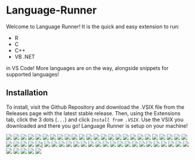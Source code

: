 # Language-Runner

Welcome to Language Runner! It is the quick and easy extension to run:

- R
- C
- C++
- VB .NET

in VS Code! More languages are on the way, alongside snippets for supported languages!

## Installation

To install, visit the Github Repository and download the .VSIX file from the Releases page with the latest stable release. Then, using the Extensions tab, click the 3 dots (`...`) and click _`Install from .VSIX`_. Use the VSIX you downloaded and there you go! Language Runner is setup on your machine!

<img src="https://via.placeholder.com/15/c39953/000000?text=+" />
<img src="https://via.placeholder.com/15/e88e5a/000000?text=+" />
<img src="https://via.placeholder.com/15/d2691e/000000?text=+" />
<img src="https://via.placeholder.com/15/c46210/000000?text=+" />
<img src="https://via.placeholder.com/15/a57164/000000?text=+" />
<img src="https://via.placeholder.com/15/93379/000000?text=+" /> 
<img src="https://via.placeholder.com/15/832232/000000?text=+" />
<img src="https://via.placeholder.com/15/9b1b30/000000?text=+" />
<img src="https://via.placeholder.com/15/9c2542/000000?text=+" />
<img src="https://via.placeholder.com/15/8b00/000000?text=+" />  
<img src="https://via.placeholder.com/15/bf4f51/000000?text=+" />
<img src="https://via.placeholder.com/15/dc143c/000000?text=+" />
<img src="https://via.placeholder.com/15/de2910/000000?text=+" />
<img src="https://via.placeholder.com/15/da2647/000000?text=+" />
<img src="https://via.placeholder.com/15/ff0cc/000000?text=+" /> 
<img src="https://via.placeholder.com/15/ff9966/000000?text=+" />
<img src="https://via.placeholder.com/15/ffd12a/000000?text=+" />
<img src="https://via.placeholder.com/15/fae042/000000?text=+" />
<img src="https://via.placeholder.com/15/fff70/000000?text=+" /> 
<img src="https://via.placeholder.com/15/fffa1d/000000?text=+" />
<img src="https://via.placeholder.com/15/ffff0/000000?text=+" /> 
<img src="https://via.placeholder.com/15/dde26a/000000?text=+" />
<img src="https://via.placeholder.com/15/9acd32/000000?text=+" />
<img src="https://via.placeholder.com/15/84de2/000000?text=+" /> 
<img src="https://via.placeholder.com/15/7fff0/000000?text=+" /> 
<img src="https://via.placeholder.com/15/0ffff/000000?text=+" /> 
<img src="https://via.placeholder.com/15/09b3a/000000?text=+" /> 
<img src="https://via.placeholder.com/15/0778b/000000?text=+" /> 
<img src="https://via.placeholder.com/15/7fffd4/000000?text=+" />
<img src="https://via.placeholder.com/15/00ffff/000000?text=+" />|
<img src="https://via.placeholder.com/15/7bc4c4/000000?text=+" />
<img src="https://via.placeholder.com/15/53b0ae/000000?text=+" />
<img src="https://via.placeholder.com/15/64609a/000000?text=+" />
<img src="https://via.placeholder.com/15/5a5b9f/000000?text=+" />
<img src="https://via.placeholder.com/15/483d8b/000000?text=+" />
<img src="https://via.placeholder.com/15/0000ff/000000?text=+" />
<img src="https://via.placeholder.com/15/2e5894/000000?text=+" />
<img src="https://via.placeholder.com/15/4f86f7/000000?text=+" />
<img src="https://via.placeholder.com/15/74acdf/000000?text=+" />
<img src="https://via.placeholder.com/15/50bfe6/000000?text=+" />
<img src="https://via.placeholder.com/15/5dadec/000000?text=+" />
<img src="https://via.placeholder.com/15/6495ed/000000?text=+" />
<img src="https://via.placeholder.com/15/6d9bc3/000000?text=+" />
<img src="https://via.placeholder.com/15/9bb7d4/000000?text=+" />
<img src="https://via.placeholder.com/15/f0f8ff/000000?text=+" />
<img src="https://via.placeholder.com/15/fefefa/000000?text=+" />
<img src="https://via.placeholder.com/15/f0ffff/000000?text=+" />
<img src="https://via.placeholder.com/15/f5f5dc/000000?text=+" />
<img src="https://via.placeholder.com/15/faebd7/000000?text=+" />
<img src="https://via.placeholder.com/15/ffebcd/000000?text=+" />
<img src="https://via.placeholder.com/15/ffe4c4/000000?text=+" />
<img src="https://via.placeholder.com/15/ffd3f8/000000?text=+" />
<img src="https://via.placeholder.com/15/ff69b4/000000?text=+" />
<img src="https://via.placeholder.com/15/d94f70/000000?text=+" />
<img src="https://via.placeholder.com/15/8a2be2/000000?text=+" />